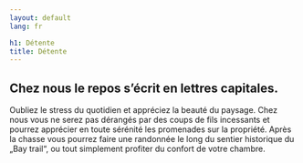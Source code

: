 ```yaml
---
layout: default
lang: fr

h1: Détente
title: Détente
---
```


Chez nous le repos s’écrit en lettres **capitales**.
-----------------------------

Oubliez le stress du quotidien et appréciez la beauté du paysage. Chez nous vous ne serez pas dérangés par des coups de fils incessants et pourrez apprécier en toute sérénité les promenades sur la propriété. Après la chasse vous pourrez faire une randonnée le long du sentier historique du „Bay trail“, ou tout simplement profiter du confort de votre chambre. 
